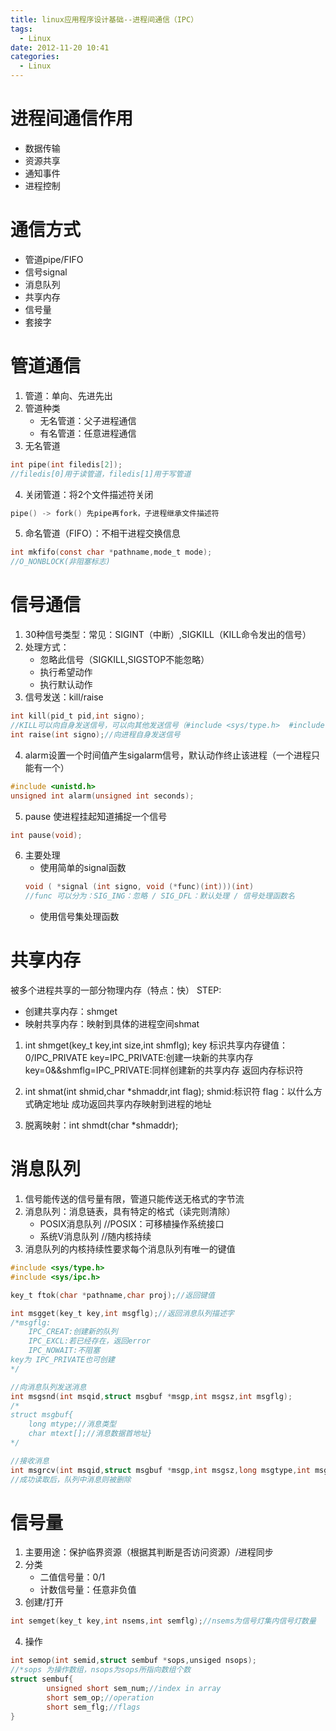 ```yaml
---
title: linux应用程序设计基础--进程间通信（IPC）
tags:
  - Linux
date: 2012-11-20 10:41
categories:
  - Linux
---
```


# 进程间通信作用
- 数据传输
- 资源共享
- 通知事件
- 进程控制

# 通信方式
- 管道pipe/FIFO
- 信号signal
- 消息队列
- 共享内存
- 信号量
- 套接字

<!-- more -->

# 管道通信
1. 管道：单向、先进先出
2. 管道种类
    - 无名管道：父子进程通信
    - 有名管道：任意进程通信
3. 无名管道
```c
int pipe(int filedis[2]);
//filedis[0]用于读管道，filedis[1]用于写管道
```
4. 关闭管道：将2个文件描述符关闭
```c
pipe() -> fork() 先pipe再fork，子进程继承文件描述符
```
5. 命名管道（FIFO）：不相干进程交换信息
```c
int mkfifo(const char *pathname,mode_t mode);
//O_NONBLOCK(非阻塞标志)
```

# 信号通信
1. 30种信号类型：常见：SIGINT（中断）,SIGKILL（KILL命令发出的信号）
2. 处理方式：
    - 忽略此信号（SIGKILL,SIGSTOP不能忽略）
    - 执行希望动作
    - 执行默认动作
3. 信号发送：kill/raise
```c
int kill(pid_t pid,int signo);
//KILL可以向自身发送信号，可以向其他发送信号（#include <sys/type.h>  #include <signal.h>）
int raise(int signo);//向进程自身发送信号
```
4. alarm设置一个时间值产生sigalarm信号，默认动作终止该进程（一个进程只能有一个）
```c
#include <unistd.h>
unsigned int alarm(unsigned int seconds);
```
5. pause 使进程挂起知道捕捉一个信号
```c
int pause(void);
```
6. 主要处理
    - 使用简单的signal函数
    ```c
    void ( *signal (int signo, void (*func)(int)))(int)
    //func 可以分为：SIG_ING：忽略 / SIG_DFL：默认处理 / 信号处理函数名
    ```
    - 使用信号集处理函数

# 共享内存
被多个进程共享的一部分物理内存（特点：快）
STEP:
- 创建共享内存：shmget
- 映射共享内存：映射到具体的进程空间shmat

1. int shmget(key_t key,int size,int shmflg);
key 标识共享内存键值：0/IPC_PRIVATE
key=IPC_PRIVATE:创建一块新的共享内存
key=0&&shmflg=IPC_PRIVATE:同样创建新的共享内存
返回内存标识符

2. int shmat(int shmid,char *shmaddr,int flag);
shmid:标识符
flag：以什么方式确定地址
成功返回共享内存映射到进程的地址

3. 脱离映射：int shmdt(char *shmaddr);

# 消息队列
1. 信号能传送的信号量有限，管道只能传送无格式的字节流
2. 消息队列：消息链表，具有特定的格式（读完则清除）
    - POSIX消息队列 //POSIX：可移植操作系统接口
    - 系统V消息队列 //随内核持续
3. 消息队列的内核持续性要求每个消息队列有唯一的键值
```c
#include <sys/type.h>
#include <sys/ipc.h>

key_t ftok(char *pathname,char proj);//返回键值

int msgget(key_t key,int msgflg);//返回消息队列描述字
/*msgflg:
    IPC_CREAT:创建新的队列
    IPC_EXCL:若已经存在，返回error
    IPC_NOWAIT:不阻塞
key为 IPC_PRIVATE也可创建
*/

//向消息队列发送消息
int msgsnd(int msqid,struct msgbuf *msgp,int msgsz,int msgflg);
/*
struct msgbuf{
    long mtype;//消息类型
    char mtext[];//消息数据首地址}
*/

//接收消息
int msgrcv(int msqid,struct msgbuf *msgp,int msgsz,long msgtype,int msgflg);
//成功读取后，队列中消息则被删除
```

# 信号量
1. 主要用途：保护临界资源（根据其判断是否访问资源）/进程同步
2. 分类
    - 二值信号量：0/1
    - 计数信号量：任意非负值
3. 创建/打开
```c
int semget(key_t key,int nsems,int semflg);//nsems为信号灯集内信号灯数量
```

4. 操作
```c
int semop(int semid,struct sembuf *sops,unsiged nsops);
//*sops 为操作数组，nsops为sops所指向数组个数
struct sembuf{
        unsigned short sem_num;//index in array
        short sem_op;//operation
        short sem_flg;//flags
}
```
